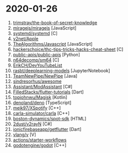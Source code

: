 # 2020-01-26

1. [trimstray/the-book-of-secret-knowledge](https://github.com/trimstray/the-book-of-secret-knowledge "A collection of inspiring lists, manuals, cheatsheets, blogs, hacks, one-liners, cli/web tools and more.") 
2. [miragejs/miragejs](https://github.com/miragejs/miragejs "A client-side server to develop, test and prototype your JavaScript app") [JavaScript]
3. [systemd/systemd](https://github.com/systemd/systemd "The systemd System and Service Manager") [C]
4. [v2net/Apple](https://github.com/v2net/Apple "苹果美区账号 APPLE ID 免费账号共享") 
5. [TheAlgorithms/Javascript](https://github.com/TheAlgorithms/Javascript "A repository for All algorithms implemented in Javascript (for educational purposes only)") [JavaScript]
6. [hackerschoice/thc-tips-tricks-hacks-cheat-sheet](https://github.com/hackerschoice/thc-tips-tricks-hacks-cheat-sheet "Various tips & tricks") [C]
7. [public-apis/public-apis](https://github.com/public-apis/public-apis "A collective list of free APIs for use in software and web development.") [Python]
8. [n64decomp/sm64](https://github.com/n64decomp/sm64 "A Super Mario 64 decompilation, brought to you by a bunch of clever folks.") [C]
9. [ErikCH/DevYouTubeList](https://github.com/ErikCH/DevYouTubeList "List of Development YouTube Channels") 
10. [rasbt/deeplearning-models](https://github.com/rasbt/deeplearning-models "A collection of various deep learning architectures, models, and tips") [JupyterNotebook]
11. [TeamNewPipe/NewPipe](https://github.com/TeamNewPipe/NewPipe "A libre lightweight streaming front-end for Android.") [Java]
12. [sindresorhus/awesome](https://github.com/sindresorhus/awesome "😎 Awesome lists about all kinds of interesting topics") 
13. [Assistant/ModAssistant](https://github.com/Assistant/ModAssistant "Simple Beat Saber Mod Installer") [C#]
14. [FilledStacks/flutter-tutorials](https://github.com/FilledStacks/flutter-tutorials "The repo contains the source code for all the tutorials on the FilledStacks Youtube channel.") [Dart]
15. [topjohnwu/Magisk](https://github.com/topjohnwu/Magisk "A Magic Mask to Alter Android System Systemless-ly") [Kotlin]
16. [denoland/deno](https://github.com/denoland/deno "A secure JavaScript and TypeScript runtime") [TypeScript]
17. [meik97/XSpotify](https://github.com/meik97/XSpotify "A modified Spotify client with DRM bypass.") [C++]
18. [carla-simulator/carla](https://github.com/carla-simulator/carla "Open-source simulator for autonomous driving research.") [C++]
19. [boston-dynamics/spot-sdk](https://github.com/boston-dynamics/spot-sdk "Spot SDK repo") [HTML]
20. [2dust/v2rayN](https://github.com/2dust/v2rayN "") [C#]
21. [ionicfirebaseapp/getflutter](https://github.com/ionicfirebaseapp/getflutter "Most popular and easy to use open source UI library with 1000+ Widgets to build flutter app.") [Dart]
22. [vlang/v](https://github.com/vlang/v "Simple, fast, safe, compiled language for developing maintainable software. Compiles itself in <1s with zero dependencies. Stable 0.2 release in January 2020. https://vlang.io") [V]
23. [actions/starter-workflows](https://github.com/actions/starter-workflows "Accelerating new GitHub Actions workflows") 
24. [godotengine/godot](https://github.com/godotengine/godot "Godot Engine – Multi-platform 2D and 3D game engine") [C++]

